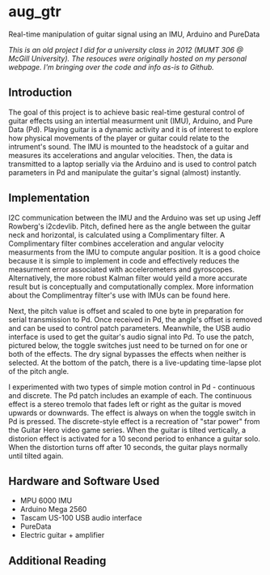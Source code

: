 # aug_gtr
Real-time manipulation of guitar signal using an IMU, Arduino and PureData

_This is an old project I did for a university class in 2012 (MUMT 306 @ McGill University). The resouces were originally hosted on my personal webpage. I'm bringing over the code and info as-is to Github._

## Introduction

The goal of this project is to achieve basic real-time gestural control of guitar effects using an intertial measurment unit (IMU), Arduino, and Pure Data (Pd). Playing guitar is a dynamic activity and it is of interest to explore how physical movements of the player or guitar could relate to the intrument's sound. The IMU is mounted to the headstock of a guitar and measures its accelerations and angular velocities. Then, the data is transmitted to a laptop serially via the Arduino and is used to control patch parameters in Pd and manipulate the guitar's signal (almost) instantly. 

## Implementation

I2C communication between the IMU and the Arduino was set up using Jeff Rowberg's i2cdevlib. Pitch, defined here as the angle between the guitar neck and horizontal, is calculated using a Complimentary filter. A Complimentary filter combines acceleration and angular velocity measurments from the IMU to compute angular position. It is a good choice because it is simple to implement in code and effectively reduces the measurment error associated with accelerometers and gyroscopes. Alternatively, the more robust Kalman filter would yeild a more accurate result but is conceptually and computationally complex. More information about the Complimentray filter's use with IMUs can be found here. 

Next, the pitch value is offset and scaled to one byte in preparation for serial transmission to Pd. Once received in Pd, the angle's offset is removed and can be used to control patch parameters. Meanwhile, the USB audio interface is used to get the guitar's audio signal into Pd. To use the patch, pictured below, the toggle switches just need to be turned on for one or both of the effects. The dry signal bypasses the effects when neither is selected. At the bottom of the patch, there is a live-updating time-lapse plot of the pitch angle. 

I experimented with two types of simple motion control in Pd - continuous and discrete. The Pd patch includes an example of each. The continuous effect is a stereo tremolo that fades left or right as the guitar is moved upwards or downwards. The effect is always on when the toggle switch in Pd is pressed. The discrete-style effect is a recreation of "star power" from the Guitar Hero video game series. When the guitar is tilted vertically, a distorion effect is activated for a 10 second period to enhance a guitar solo. When the distortion turns off after 10 seconds, the guitar plays normally until tilted again. 

## Hardware and Software Used

* MPU 6000 IMU
* Arduino Mega 2560
* Tascam US-100 USB audio interface
* PureData
* Electric guitar + amplifier

## Additional Reading

